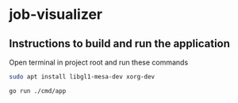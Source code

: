 # job-visualizer

## Instructions to build and run the application
Open terminal in project root and run these commands

```bash
sudo apt install libgl1-mesa-dev xorg-dev

go run ./cmd/app
```